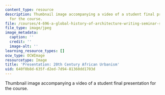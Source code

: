 ```yaml
---
content_type: resource
description: Thumbnail image accompanying a video of a student final presentation
  for the course.
file: /courses/4-696-a-global-history-of-architecture-writing-seminar-spring-2008/640f0b8d635fd2ed7d9481360dd1703d_4.jpg
file_type: image/jpeg
image_metadata:
  caption: ''
  credit: ''
  image-alt: ''
learning_resource_types: []
ocw_type: OCWImage
resourcetype: Image
title: 'Presentation: 20th Century African Urbanism'
uid: 640f0b8d-635f-d2ed-7d94-81360dd1703d
---
```

Thumbnail image accompanying a video of a student final presentation for the course.

